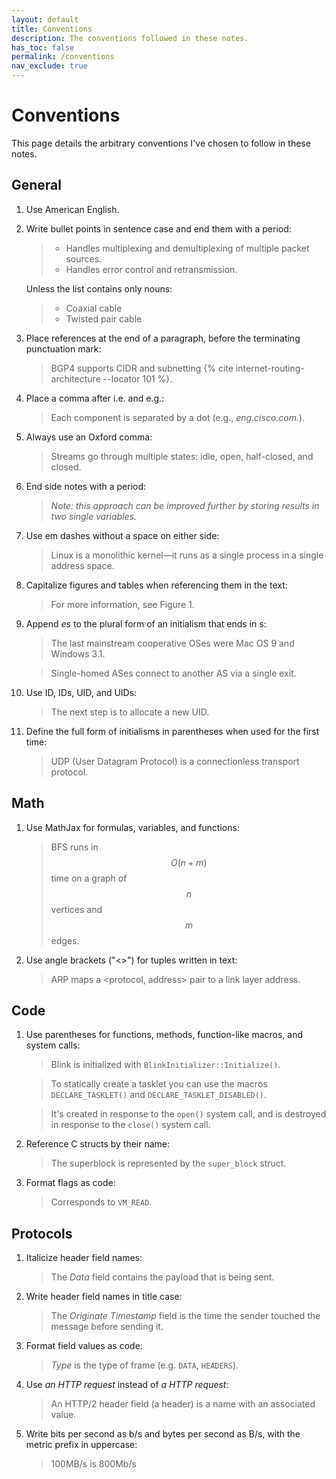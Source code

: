 ```yaml
---
layout: default
title: Conventions
description: The conventions followed in these notes.
has_toc: false
permalink: /conventions
nav_exclude: true
---
```


# Conventions

This page details the arbitrary conventions I've chosen to follow in these notes.

## General

1. Use American English.

2. Write bullet points in sentence case and end them with a period:

   > - Handles multiplexing and demultiplexing of multiple packet sources.
   > - Handles error control and retransmission.

   Unless the list contains only nouns:

   > - Coaxial cable
   > - Twisted pair cable

3. Place references at the end of a paragraph, before the terminating punctuation mark:

   > BGP4 supports CIDR and subnetting {% cite internet-routing-architecture --locator 101 %}.

4. Place a comma after i.e. and e.g.:

   > Each component is separated by a dot (e.g., _eng.cisco.com._).

5. Always use an Oxford comma:

   > Streams go through multiple states: idle, open, half-closed, and closed.

6. End side notes with a period:

   > _Note: this approach can be improved further by storing results in two single variables._

7. Use em dashes without a space on either side:

   > Linux is a monolithic kernel—it runs as a single process in a single address space.

8. Capitalize figures and tables when referencing them in the text:

   > For more information, see Figure 1.

9. Append _es_ to the plural form of an initialism that ends in s:

   > The last mainstream cooperative OSes were Mac OS 9 and Windows 3.1.

   > Single-homed ASes connect to another AS via a single exit.

10. Use ID, IDs, UID, and UIDs:

    > The next step is to allocate a new UID.

11. Define the full form of initialisms in parentheses when used for the first time:

    > UDP (User Datagram Protocol) is a connectionless transport protocol.

## Math

1. Use MathJax for formulas, variables, and functions:

   > BFS runs in $$O(n + m)$$ time on a graph of $$n$$ vertices and $$m$$ edges.

2. Use angle brackets (\"<\>\") for tuples written in text:

   > ARP maps a \<protocol, address\> pair to a link layer address.

## Code

1. Use parentheses for functions, methods, function-like macros, and system calls:

   > Blink is initialized with `BlinkInitializer::Initialize()`.

   > To statically create a tasklet you can use the macros `DECLARE_TASKLET()` and `DECLARE_TASKLET_DISABLED()`.

   > It's created in response to the `open()` system call, and is destroyed in response to the `close()` system call.

2. Reference C structs by their name:

   > The superblock is represented by the `super_block` struct.

3. Format flags as code:

   > Corresponds to `VM_READ`.

## Protocols

1. Italicize header field names:

   > The _Data_ field contains the payload that is being sent.

2. Write header field names in title case:

   > The _Originate Timestamp_ field is the time the sender touched the message before sending it.

3. Format field values as code:

   > _Type_ is the type of frame (e.g. `DATA`, `HEADERS`).

4. Use _an HTTP request_ instead of _a HTTP request_:

   > An HTTP/2 header field (a header) is a name with an associated value.

5. Write bits per second as b/s and bytes per second as B/s, with the metric prefix in uppercase:
   > 100MB/s is 800Mb/s
